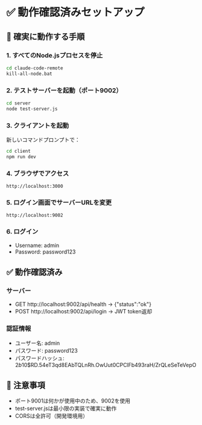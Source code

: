 # ✅ 動作確認済みセットアップ

## 🚀 確実に動作する手順

### 1. すべてのNode.jsプロセスを停止
```bash
cd claude-code-remote
kill-all-node.bat
```

### 2. テストサーバーを起動（ポート9002）
```bash
cd server
node test-server.js
```

### 3. クライアントを起動
新しいコマンドプロンプトで：
```bash
cd client
npm run dev
```

### 4. ブラウザでアクセス
```
http://localhost:3000
```

### 5. ログイン画面でサーバーURLを変更
```
http://localhost:9002
```

### 6. ログイン
- Username: admin
- Password: password123

## ✅ 動作確認済み

### サーバー
- GET http://localhost:9002/api/health → {"status":"ok"}
- POST http://localhost:9002/api/login → JWT token返却

### 認証情報
- ユーザー名: admin
- パスワード: password123
- パスワードハッシュ: $2b$10$RD.54eT3qd8EAbTQLnRh.OwUut0CPClFb493raH/ZrQLeSeTeVepO

## 📝 注意事項
- ポート9001は何かが使用中のため、9002を使用
- test-server.jsは最小限の実装で確実に動作
- CORSは全許可（開発環境用）